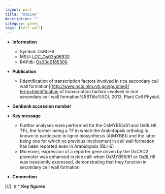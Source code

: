 ```yaml
---
layout: post
title: "OsBLH6"
description: ""
category: genes
tags: [cell wall]
---
```


* **Information**  
    + Symbol: OsBLH6  
    + MSU: [LOC_Os03g06930](http://rice.plantbiology.msu.edu/cgi-bin/ORF_infopage.cgi?orf=LOC_Os03g06930)  
    + RAPdb: [Os03g0165300](http://rapdb.dna.affrc.go.jp/viewer/gbrowse_details/irgsp1?name=Os03g0165300)  

* **Publication**  
    + [Identification of transcription factors involved in rice secondary cell wall formation](http://www.ncbi.nlm.nih.gov/pubmed?term=Identification of transcription factors involved in rice secondary cell wall formation%5BTitle%5D), 2013, Plant Cell Physiol.

* **Genbank accession number**  

* **Key message**  
    + Further analyses were performed for the OsMYB55/61 and OsBLH6 TFs, the former being a TF in which the Arabidopsis ortholog is known to participate in lignin biosynthesis (AtMYB61) and the latter being one for which no previous involvement in cell wall formation has been reported even in Arabidopsis (BLH6)
    + Moreover, expression of a reporter gene driven by the OsCAD2 promoter was enhanced in rice calli when OsMYB55/61 or OsBLH6 was transiently expressed, demonstrating that they function in secondary cell wall formation

* **Connection**  

[//]: # * **Key figures**  


